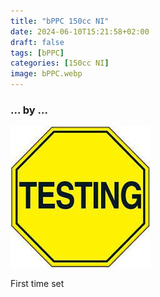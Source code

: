 ```yaml
---
title: "bPPC 150cc NI"
date: 2024-06-10T15:21:58+02:00
draft: false
tags: [bPPC]
categories: [150cc NI]
image: bPPC.webp
---
```

### ... by ...
![Nothing there](testing.jpg)

First time set
